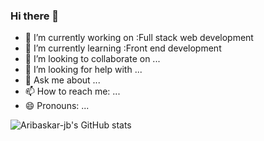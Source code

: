 ### Hi there 👋

<!--
**Aribaskar-jb/Aribaskar-jb** is a ✨ _special_ ✨ repository because its `README.md` (this file) appears on your GitHub profile.

Here are some ideas to get you started:


- ⚡ Fun fact: ...
-->
- 🔭 I’m currently working on :Full stack web development
- 🌱 I’m currently learning :Front end development
- 👯 I’m looking to collaborate on ...
- 🤔 I’m looking for help with ...
- 💬 Ask me about ...
- 📫 How to reach me: ...
- 😄 Pronouns: ...

![Aribaskar-jb's GitHub stats](https://github-readme-stats.vercel.app/api?username=Aribaskar-jb&theme=dark&show_icons=true)
